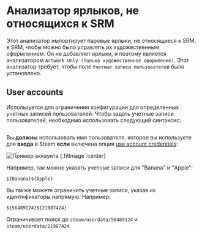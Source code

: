 # Анализатор ярлыков, не относящихся к SRM

Этот анализатор импортирует паровые ярлыки, не относящиеся к SRM, в SRM, чтобы можно было управлять их художественным оформлением. Он не добавляет ярлыки, и поэтому является анализатором `Artwork Only (Только художественное оформление)`. Этот анализатор требует, чтобы поле `Учетные записи пользователей` было установлено.

## User accounts

Используется для ограничения конфигурации для определенных учетных записей пользователей. Чтобы задать учетные записи пользователей, необходимо использовать следующий синтаксис:

```
```

Вы **должны** использовать имя пользователя, которое вы используете для **входа** в Steam **если** включена опция [use account credentials](#what-does-use-account-credentials-do):

![Пример аккаунта](../../../assets/images/user-account-example.png) {.fitImage .center}

Например, так можно указать учетные записи для "Banana" и "Apple":

```
${Banana}${Apple}
```

Вы также можете ограничить учетные записи, указав их идентификаторы напрямую. Например:

```
${56489124}${21987424}
```

Ограничивает поиск до `steam/userdata/56489124` и `steam/userdata/21987424`.
